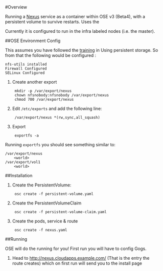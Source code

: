 #Overview

Running a [Nexus](http://www.sonatype.org/nexus/go/) service as a container within OSE v3 (Beta4), with a persistent volume to survive restarts. Uses the

Currently it is configured to run in the infra labeled nodes (i.e. the master).

##OSE Environment Config

This assumes you have followed the [training](https://github.com/openshift/training/blob/master/beta-4-setup.md#using-persistent-storage-optional) in Using persistent storage. So from that the following would be configured :

	nfs-utils installed
	Firewall Configured
	SELinux Configured

1. Create another export

        mkdir -p /var/export/nexus
        chown nfsnobody:nfsnobody /var/export/nexus
        chmod 700 /var/export/nexus

2. Edit `/etc/exports` and add the following line:

        /var/export/nexus *(rw,sync,all_squash)

3. Export

        exportfs -a

Running `exportfs` you should see something similar to:

	/var/export/nexus
		<world>
	/var/export/vol1
		<world>

##Installation

1. Create the PersistentVolume:

        osc create -f persistent-volume.yaml

2. Create the PersistentVolumeClaim

        osc create -f persistent-volume-claim.yaml

3. Create the pods, service & route

        osc create -f nexus.yaml

##Running

OSE will do the running for you! First run you will have to config Gogs.

1. Head to http://nexus.cloudapps.example.com/ (That is the entry the route creates) which on first run will send you to the install page
